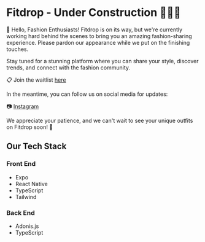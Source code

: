 # Fitdrop - Under Construction 🚧👷‍♂️
👋 Hello, Fashion Enthusiasts! Fitdrop is on its way, but we're currently working hard behind the scenes to bring you an amazing fashion-sharing experience. Please pardon our appearance while we put on the finishing touches.

Stay tuned for a stunning platform where you can share your style, discover trends, and connect with the fashion community.

📋 Join the waitlist [here](https://www.fitdrop.pro/) 

In the meantime, you can follow us on social media for updates:

📷 [Instagram](https://www.instagram.com/fitdropapp/)

We appreciate your patience, and we can't wait to see your unique outfits on Fitdrop soon! 🕺

## Our Tech Stack
### Front End
* Expo
* React Native
* TypeScript
* Tailwind

### Back End
* Adonis.js
* TypeScript

